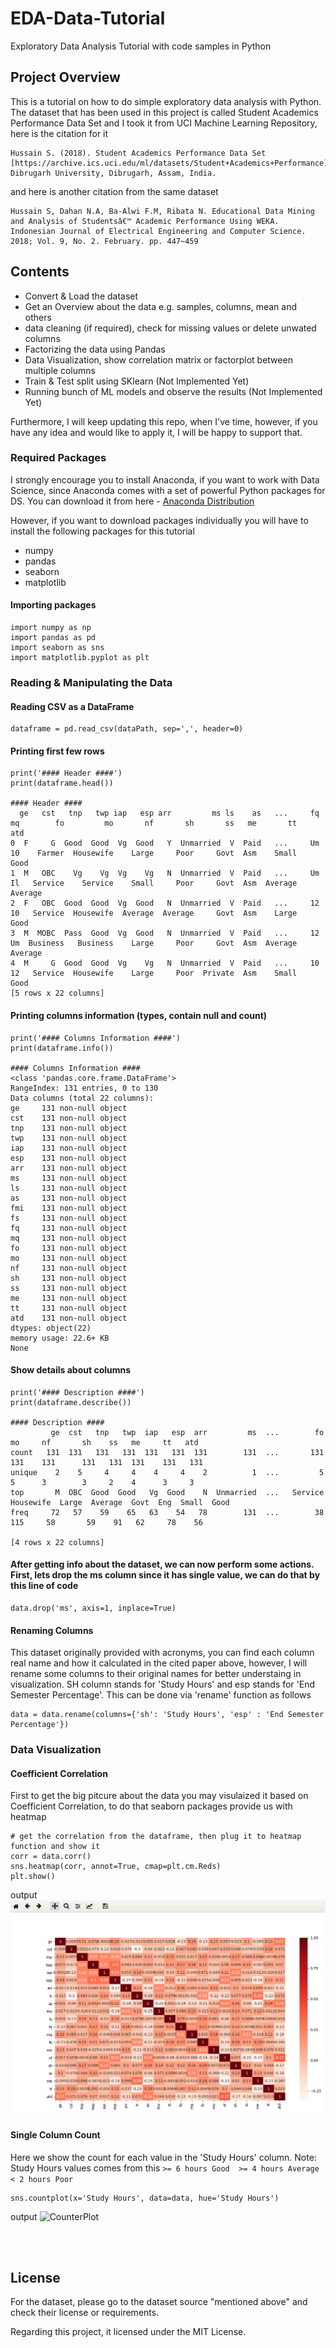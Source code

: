 # EDA-Data-Tutorial
Exploratory Data Analysis Tutorial with code samples in Python

## Project Overview

This is a tutorial on how to do simple exploratory data analysis with Python. The dataset that has been used in this project is called Student Academics Performance Data Set and I took it from UCI Machine Learning Repository, here is the citation for it
```
Hussain S. (2018). Student Academics Performance Data Set [https://archive.ics.uci.edu/ml/datasets/Student+Academics+Performance]. Dibrugarh University, Dibrugarh, Assam, India.
```
and here is another citation from the same dataset
```
Hussain S, Dahan N.A, Ba-Alwi F.M, Ribata N. Educational Data Mining and Analysis of Studentsâ€™ Academic Performance Using WEKA. Indonesian Journal of Electrical Engineering and Computer Science. 2018; Vol. 9, No. 2. February. pp. 447~459
```
## Contents

* Convert & Load the dataset
* Get an Overview about the data e.g. samples, columns, mean and others
* data cleaning (if required), check for missing values or delete unwated columns
* Factorizing the data using Pandas
* Data Visualization, show correlation matrix or factorplot between multiple columns
* Train & Test split using SKlearn (Not Implemented Yet)
* Running bunch of ML models and observe the results (Not Implemented Yet)

Furthermore, I will keep updating this repo, when I've time, however, if you have any idea and would like to apply it, I will be happy to support that.

### Required Packages

I strongly encourage you to install Anaconda, if you want to work with Data Science, since Anaconda comes with a set of powerful Python packages for DS. You can download it from here - [Anaconda Distribution](https://www.anaconda.com/distribution/)

However, if you want to download packages individually you will have to install the following packages for this tutorial
* numpy
* pandas
* seaborn
* matplotlib

#### Importing packages
```
import numpy as np
import pandas as pd
import seaborn as sns
import matplotlib.pyplot as plt
```

### Reading & Manipulating the Data

#### Reading CSV as a DataFrame
```
dataframe = pd.read_csv(dataPath, sep=',', header=0)
```
#### Printing first few rows
```
print('#### Header ####')
print(dataframe.head())

#### Header ####
  ge   cst   tnp   twp iap   esp arr         ms ls    as   ...     fq  mq        fo         mo       nf       sh       ss   me       tt      atd
0  F     G  Good  Good  Vg  Good   Y  Unmarried  V  Paid   ...     Um  10    Farmer  Housewife    Large     Poor     Govt  Asm    Small     Good
1  M   OBC    Vg    Vg  Vg    Vg   N  Unmarried  V  Paid   ...     Um  Il   Service    Service    Small     Poor     Govt  Asm  Average  Average
2  F   OBC  Good  Good  Vg  Good   N  Unmarried  V  Paid   ...     12  10   Service  Housewife  Average  Average     Govt  Asm    Large     Good
3  M  MOBC  Pass  Good  Vg  Good   N  Unmarried  V  Paid   ...     12  Um  Business   Business    Large     Poor     Govt  Asm  Average  Average
4  M     G  Good  Good  Vg    Vg   N  Unmarried  V  Paid   ...     10  12   Service  Housewife    Large     Poor  Private  Asm    Small     Good
[5 rows x 22 columns]
``` 
#### Printing columns information (types, contain null and count)
```
print('#### Columns Information ####')
print(dataframe.info())

#### Columns Information ####
<class 'pandas.core.frame.DataFrame'>
RangeIndex: 131 entries, 0 to 130
Data columns (total 22 columns):
ge     131 non-null object
cst    131 non-null object
tnp    131 non-null object
twp    131 non-null object
iap    131 non-null object
esp    131 non-null object
arr    131 non-null object
ms     131 non-null object
ls     131 non-null object
as     131 non-null object
fmi    131 non-null object
fs     131 non-null object
fq     131 non-null object
mq     131 non-null object
fo     131 non-null object
mo     131 non-null object
nf     131 non-null object
sh     131 non-null object
ss     131 non-null object
me     131 non-null object
tt     131 non-null object
atd    131 non-null object
dtypes: object(22)
memory usage: 22.6+ KB
None
```
#### Show details about columns
```
print('#### Description ####')
print(dataframe.describe())

#### Description ####
         ge  cst   tnp   twp  iap   esp  arr         ms  ...        fo         mo     nf       sh    ss   me     tt   atd
count   131  131   131   131  131   131  131        131  ...       131        131    131      131   131  131    131   131
unique    2    5     4     4    4     4    2          1  ...         5          5      3        3     2    4      3     3
top       M  OBC  Good  Good   Vg  Good    N  Unmarried  ...   Service  Housewife  Large  Average  Govt  Eng  Small  Good
freq     72   57    59    65   63    54   78        131  ...        38        115     58       59    91   62     78    56

[4 rows x 22 columns]

```

#### After getting info about the dataset, we can now perform some actions. First, lets drop the ms column since it has single value, we can do that by this line of code
```
data.drop('ms', axis=1, inplace=True)
```

#### Renaming Columns
This dataset originally provided with acronyms, you can find each column real name and how it calculated in the cited paper above, however, I will rename some columns to their original names for better understaing in visualization. SH column stands for 'Study Hours' and esp stands for 'End Semester Percentage'. This can be done via 'rename' function as follows
```
data = data.rename(columns={'sh': 'Study Hours', 'esp' : 'End Semester Percentage'})
```

### Data Visualization

#### Coefficient Correlation
First to get the big pitcure about the data you may visulaized it based on Coefficient Correlation, to do that seaborn packages provide us with heatmap
```
# get the correlation from the dataframe, then plug it to heatmap function and show it
corr = data.corr()
sns.heatmap(corr, annot=True, cmap=plt.cm.Reds)
plt.show()
```
output
![heatmap](https://raw.githubusercontent.com/arakhia/EDA-Data-Tutorial/master/images/heatmap.png)


#### Single Column Count
Here we show the count for each value in the 'Study Hours' column. Note: Study Hours values comes from this
``` >= 6 hours Good  >= 4 hours Average < 2 hours Poor ```

```
sns.countplot(x='Study Hours', data=data, hue='Study Hours')
```
output
![CounterPlot](https://raw.githubusercontent.com/arakhia/EDA-Data-Tutorial/master/images/counter_plot_sh.png)





<br /> <br />


## License
For the dataset, please go to the dataset source "mentioned above" and check their license or requirements.

Regarding this project, it licensed under the MIT License.
